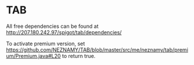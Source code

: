 # TAB  

All free dependencies can be found at http://207.180.242.97/spigot/tab/dependencies/  
  
To activate premium version, set https://github.com/NEZNAMY/TAB/blob/master/src/me/neznamy/tab/premium/Premium.java#L20 to return true.
